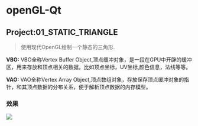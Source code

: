 # openGL-Qt


## Project:01_STATIC_TRIANGLE
> 使用现代OpenGL绘制一个静态的三角形.

**VBO:** VBO全称Vertex Buffer Object,顶点缓冲对象，是一段在GPU中开辟的缓冲区，用来存放和顶点相关的数据，比如顶点坐标，UV坐标,颜色信息，法线等等。

**VAO:** VAO全称Vertex Array Object,顶点数组对象，存放保存顶点缓冲对象的指针，和其顶点数据的分布关系，便于解析顶点数据的内存模型。

### 效果
![]("./MDResource/01_STATIC_TRIANGLE/01_STATIC_TRIANGLE.png")
